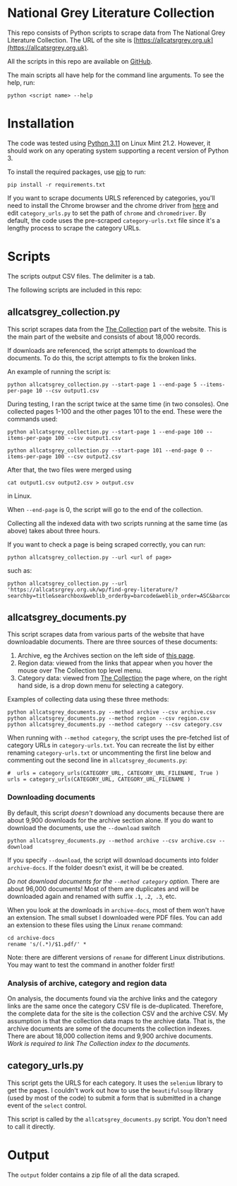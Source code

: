 # National Grey Literature Collection

This repo consists of Python scripts to scrape data from The National Grey Literature Collection. The URL of the site is [https://allcatsrgrey.org.uk](https://allcatsrgrey.org.uk).

All the scripts in this repo are available on [GitHub](https://github.com/Praful/allcatsrgrey).

The main scripts all have help for the command line arguments. To see the help, run:

```
python <script name> --help
```

# Installation
The code was tested using [Python 3.11](https://www.python.org/downloads/) on Linux Mint 21.2. However, it should work on any operating system supporting a recent version of Python 3.

To install the required packages, use 
[pip](https://pip.pypa.io/en/stable/installation/) to run: 
```
pip install -r requirements.txt 
```
If you want to scrape documents URLS referenced by categories, you'll need to install the 
Chrome browser and the chrome driver from 
[here](https://googlechromelabs.github.io/chrome-for-testing/) and edit 
`category_urls.py` to set the path of `chrome` and `chromedriver`. By default, the 
code uses the pre-scraped `category-urls.txt` file since it's a lengthy process to 
scrape the category URLs.

# Scripts

The scripts output CSV files. The delimiter is a tab.

The following scripts are included in this repo:

## allcatsgrey_collection.py

This script scrapes data from the [The Collection](https://allcatsrgrey.org.uk/wp/find-grey-literature/) part of the website. This is the main part of the website and consists of about 18,000 records.

If downloads are referenced, the script attempts to download the documents. To do 
this, the script attempts to fix the broken links.

An example of running the script is:

```
python allcatsgrey_collection.py --start-page 1 --end-page 5 --items-per-page 10 --csv output1.csv
```


During testing, I ran the script twice at the same time (in two consoles). One collected pages 1-100 and the other pages 101 to the end. These were the commands used:


```
python allcatsgrey_collection.py --start-page 1 --end-page 100 --items-per-page 100 --csv output1.csv
```

```
python allcatsgrey_collection.py --start-page 101 --end-page 0 --items-per-page 100 --csv output2.csv
```
After that, the two files were merged using 
```
cat output1.csv output2.csv > output.csv
```
in Linux.

When `--end-page` is 0, the script will go to the end of the collection.

Collecting all the indexed data with two scripts running at the same time (as above) 
takes about three hours.

If you want to check a page is being scraped correctly, you can run:

```
python allcatsgrey_collection.py --url <url of page>
```
such as:

```
python allcatsgrey_collection.py --url 'https://allcatsrgrey.org.uk/wp/find-grey-literature/?searchby=title&searchbox&weblib_orderby=barcode&weblib_order=ASC&barcode=0000000000000010'
```
## allcatsgrey_documents.py

This script scrapes data from various parts of the website that have downloadable 
documents. There are three sources of these documents:

1. Archive, eg the Archives section on the left side of [this 
   page](https://allcatsrgrey.org.uk/wp/wpfb-file/cervical_screening_standards_data_report_2018_to_2019-pdf/#wpfb-cat-127).
2. Region data: viewed from the links that appear when you hover the mouse over The Collection top level menu.
3. Category data: viewed from [The 
   Collection](https://allcatsrgrey.org.uk/wp/find-grey-literature/) the page where, 
   on the right hand side, is a drop down menu for selecting a category.


Examples of collecting data using these three methods:
```
python allcatsgrey_documents.py --method archive --csv archive.csv
python allcatsgrey_documents.py --method region --csv region.csv
python allcatsgrey_documents.py --method category --csv category.csv
```
When running with `--method category`, the script uses the pre-fetched list of 
category URLs in `category-urls.txt`. You can recreate the list by either renaming 
`category-urls.txt` or uncommenting the first line below and commenting out the second line in `allcatsgrey_documents.py`:

```
#  urls = category_urls(CATEGORY_URL, CATEGORY_URL_FILENAME, True )
urls = category_urls(CATEGORY_URL, CATEGORY_URL_FILENAME )
```

### Downloading documents
By default, this script _doesn't_ download any documents because there are about 9,900 downloads for the archive section alone. If you do want to download the documents, use the `--download` switch

```
python allcatsgrey_documents.py --method archive --csv archive.csv --download
```
If you specify `--download`, the script will download documents into folder `archive-docs`. If the folder doesn't exist, it will be be created.

_Do not download documents for the `--method category` option._ There are about 96,000 documents! 
Most of them are duplicates and will be downloaded again and renamed with suffix `.1`, 
`.2`,` .3`, etc.

When you look at the downloads in `archive-docs`, most of them won't have an 
extension. The small subset I downloaded were PDF files. You can add an extension to 
these files using the Linux `rename` command:

```
cd archive-docs
rename 's/(.*)/$1.pdf/' * 
```
Note: there are different versions of `rename` for different Linux distributions. 
You may want to test the command in another folder first!


### Analysis of archive, category and region data
On analysis, the documents found via the archive links and the category links are the same once the 
category CSV file is de-duplicated. Therefore, the complete data for the site is the 
collection CSV and the archive CSV. My assumption is that the collection data maps to 
the archive data. That is, the archive documents are some of the documents the 
collection indexes. There are about 18,000 collection items and 9,900 archive 
documents. _Work is required to link The Collection index to the documents._

## category_urls.py

This script gets the URLS for each category. It uses the `selenium` library to get 
the pages. I couldn't work out how to use the `beautifulsoup` library (used by most of the 
code) to submit a form that is submitted in a change event of the `select` control.

This script is called by the `allcatsgrey_documents.py` script. You don't need to 
call it directly.

# Output

The `output` folder contains a zip file of all the data scraped.
